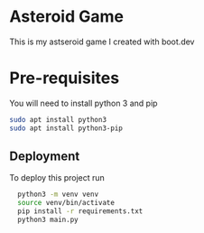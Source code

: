 
# Asteroid Game

This is my astseroid game I created with boot.dev

#
# Pre-requisites
You will need to install python 3 and pip


```bash
sudo apt install python3
sudo apt install python3-pip
```


## Deployment

To deploy this project run

```bash
  python3 -m venv venv
  source venv/bin/activate
  pip install -r requirements.txt
  python3 main.py
```

